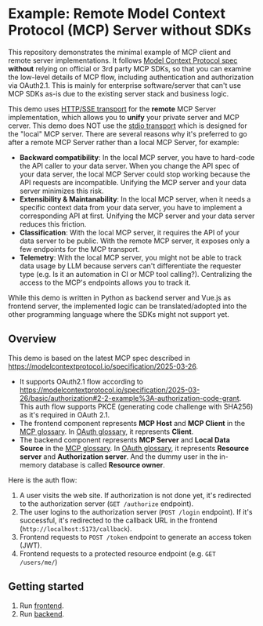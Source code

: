# Example: Remote Model Context Protocol (MCP) Server without SDKs

This repository demonstrates the minimal example of MCP client and remote server implementations.
It follows [Model Context Protocol spec](https://modelcontextprotocol.io/introduction)
**without** relying on official or 3rd party MCP SDKs, so that you can examine the low-level details of
MCP flow, including authentication and authorization via OAuth2.1.
This is mainly for enterprise software/server that can't use MCP SDKs as-is due to the existing server stack and business logic.

This demo uses [HTTP/SSE transport](https://modelcontextprotocol.io/docs/concepts/transports#server-sent-events-sse) for the **remote** MCP Server implementation, which allows you to **unify** your private server and MCP cerver.
This demo does NOT use the [stdio transport](https://modelcontextprotocol.io/docs/concepts/transports#standard-input%2Foutput-stdio) which is designed for the "local" MCP server.
There are several reasons why it's preferred to go after a remote MCP Server rather than a local MCP Server, for example:

- **Backward compatibility**: In the local MCP server, you have to hard-code the API caller to your data server. When you change the API spec of your data server, the local MCP Server could stop working because the API requests are incompatible. Unifying the MCP server and your data server minimizes this risk.
- **Extensibility & Maintanability**: In the local MCP server, when it needs a specific context data from your data server, you have to implement a corresponding API at first. Unifying the MCP server and your data server reduces this friction.
- **Classification**: With the local MCP server, it requires the API of your data server to be public. With the remote MCP server, it exposes only a few endpoints for the MCP transport.
- **Telemetry**: With the local MCP server, you might not be able to track data usage by LLM because servers can't differentiate the requester type (e.g. Is it an automation in CI or MCP tool calling?). Centralizing the access to the MCP's endpoints allows you to track it.

While this demo is written in Python as backend server and Vue.js as frontend server,
the implemented logic can be translated/adopted into the other programming language
where the SDKs might not support yet.

## Overview

This demo is based on the latest MCP spec described in https://modelcontextprotocol.io/specification/2025-03-26.

- It supports OAuth2.1 flow according to https://modelcontextprotocol.io/specification/2025-03-26/basic/authorization#2-2-example%3A-authorization-code-grant. This auth flow supports PKCE (generating code challenge with SHA256) as it's required in OAuth 2.1.
- The frontend component represents **MCP Host** and **MCP Client** in the [MCP glossary](https://modelcontextprotocol.io/introduction). In [OAuth glossary](https://datatracker.ietf.org/doc/draft-ietf-oauth-v2-1/), it represents **Client**.
- The backend component represents **MCP Server** and **Local Data Source** in the [MCP glossary](https://modelcontextprotocol.io/introduction). In [OAuth glossary](https://datatracker.ietf.org/doc/draft-ietf-oauth-v2-1/), it represents **Resource server** and **Authorization server**. And the dummy user in the in-memory database is called **Resource owner**.

Here is the auth flow:

1. A user visits the web site. If authorization is not done yet, it's redirected to the authorization server (`GET /authorize` endpoint).
1. The user logins to the authorization server (`POST /login` endpoint). If it's successful, it's redirected to the callback URL in the frontend (`http://localhost:5173/callback`).
1. Frontend requests to `POST /token` endpoint to generate an access token (JWT).
1. Frontend requests to a protected resource endpoint (e.g. `GET /users/me/`)

## Getting started

1. Run [frontend](./frontend/README.md).
1. Run [backend](./backend/README.md).
